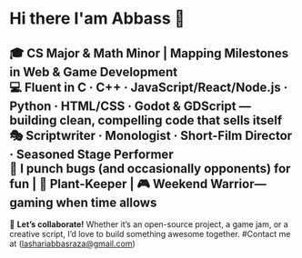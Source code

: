 # Hi there I'am Abbass 👋

🎓 CS Major & Math Minor | Mapping Milestones in Web & Game Development  
💻 Fluent in C · C++ · JavaScript/React/Node.js · Python · HTML/CSS · Godot & GDScript — building clean, compelling code that sells itself  
🎭 Scriptwriter · Monologist · Short-Film Director · Seasoned Stage Performer  
🥊 I punch bugs (and occasionally opponents) for fun | 🌱 Plant-Keeper | 🎮 Weekend Warrior—gaming when time allows  
---

🤝 **Let’s collaborate!** Whether it’s an open-source project, a game jam, or a creative script, I’d love to build something awesome together. 
#Contact me at (lashariabbasraza@gmail.com)

<!--
**abbasasindan/abbasasindan** is a ✨ _special_ ✨ repository because its `README.md` (this file) appears on your GitHub profile.

Here are some ideas to get you started:

- 🔭 I’m currently working on ...
- 🌱 I’m currently learning ...
- 👯 I’m looking to collaborate on ...
- 🤔 I’m looking for help with ...
- 💬 Ask me about ...
- 📫 How to reach me: ...
- 😄 Pronouns: ...
- ⚡ Fun fact: ...
-->
